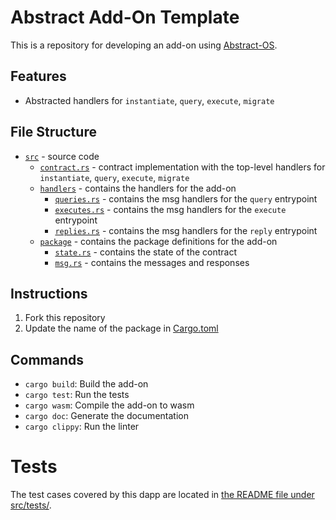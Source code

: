 # Abstract Add-On Template
This is a repository for developing an add-on using [Abstract-OS](https://abstract.money).

## Features
- Abstracted handlers for `instantiate`, `query`, `execute`, `migrate`


## File Structure
- [`src`](src) - source code
  - [`contract.rs`](src/contract.rs) - contract implementation with the top-level handlers for `instantiate`, `query`, `execute`, `migrate`
  - [`handlers`](src/handlers) - contains the handlers for the add-on
    - [`queries.rs`](src/handlers/queries.rs) - contains the msg handlers for the `query` entrypoint
    - [`executes.rs`](src/handlers/executes.rs) - contains the msg handlers for the `execute` entrypoint
    - [`replies.rs`](src/handlers/replies.rs) - contains the msg handlers for the `reply` entrypoint
  - [`package`](src/package) - contains the package definitions for the add-on
    - [`state.rs`](src/package/state.rs) - contains the state of the contract
    - [`msg.rs`](src/package/msg.rs) - contains the messages and responses

## Instructions
1. Fork this repository
2. Update the name of the package in [Cargo.toml](Cargo.toml)



## Commands
- `cargo build`: Build the add-on
- `cargo test`: Run the tests
- `cargo wasm`: Compile the add-on to wasm
- `cargo doc`: Generate the documentation
- `cargo clippy`: Run the linter

# Tests
The test cases covered by this dapp are located in [the README file under src/tests/](src/tests/README.md).
